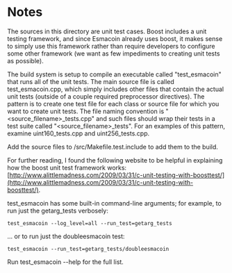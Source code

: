 # Notes
The sources in this directory are unit test cases.  Boost includes a
unit testing framework, and since Esmacoin already uses boost, it makes
sense to simply use this framework rather than require developers to
configure some other framework (we want as few impediments to creating
unit tests as possible).

The build system is setup to compile an executable called "test_esmacoin"
that runs all of the unit tests.  The main source file is called
test_esmacoin.cpp, which simply includes other files that contain the
actual unit tests (outside of a couple required preprocessor
directives).  The pattern is to create one test file for each class or
source file for which you want to create unit tests.  The file naming
convention is "<source_filename>_tests.cpp" and such files should wrap
their tests in a test suite called "<source_filename>_tests".  For an
examples of this pattern, examine uint160_tests.cpp and
uint256_tests.cpp.

Add the source files to /src/Makefile.test.include to add them to the build.

For further reading, I found the following website to be helpful in
explaining how the boost unit test framework works:
[http://www.alittlemadness.com/2009/03/31/c-unit-testing-with-boosttest/](http://www.alittlemadness.com/2009/03/31/c-unit-testing-with-boosttest/).

test_esmacoin has some built-in command-line arguments; for
example, to run just the getarg_tests verbosely:

    test_esmacoin --log_level=all --run_test=getarg_tests

... or to run just the doubleesmacoin test:

    test_esmacoin --run_test=getarg_tests/doubleesmacoin

Run  test_esmacoin --help   for the full list.

